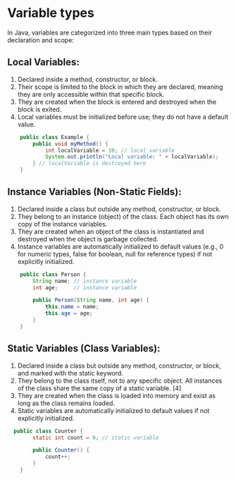 # Variable types

In Java, variables are categorized into three main types based on their declaration and scope:

##  Local Variables:
1. Declared inside a method, constructor, or block.
2. Their scope is limited to the block in which they are declared, meaning they are only accessible within that specific block.
3. They are created when the block is entered and destroyed when the block is exited.
4. Local variables must be initialized before use; they do not have a default value.

```java
    public class Example {
        public void myMethod() {
            int localVariable = 10; // local variable
            System.out.println("Local variable: " + localVariable);
        } // localVariable is destroyed here
    }
```

##  Instance Variables (Non-Static Fields):

1. Declared inside a class but outside any method, constructor, or block.   
2. They belong to an instance (object) of the class. Each object has its own copy of the instance variables.
3. They are created when an object of the class is instantiated and destroyed when the object is garbage collected.
4. Instance variables are automatically initialized to default values (e.g., 0 for numeric types, false for boolean, null for reference types) if not explicitly initialized.

```java
    public class Person {
        String name; // instance variable
        int age;     // instance variable

        public Person(String name, int age) {
            this.name = name;
            this.age = age;
        }
    }
```

## Static Variables (Class Variables):

1. Declared inside a class but outside any method, constructor, or block, and marked with the static keyword.
2. They belong to the class itself, not to any specific object. All instances of the class share the same copy of a static variable. [4]  
3. They are created when the class is loaded into memory and exist as long as the class remains loaded.
4. Static variables are automatically initialized to default values if not explicitly initialized.

```java
  public class Counter {
        static int count = 0; // static variable

        public Counter() {
            count++;
        }
    }
```
